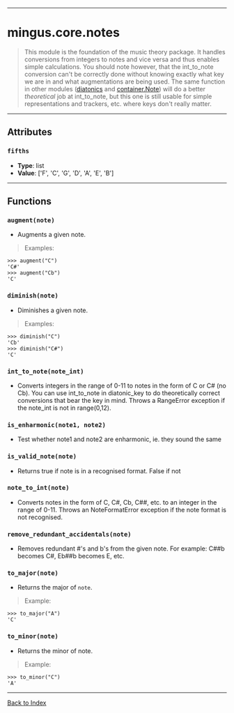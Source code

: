 
---


# mingus.core.notes #



> This module is the foundation of the music theory package.
> It handles conversions from integers to notes and vice versa and thus
> enables simple calculations. You should note however, that the
> int\_to\_note conversion can't be correctly done without knowing
> exactly what key we are in and what augmentations are being used.
> The same function in other modules ([diatonics](refMingusCoreDiatonic.md)
> and [container.Note](refMingusContainersNote.md)) will
> do a better _theoretical_ job at int\_to\_note, but this one is
> still usable for simple representations and trackers, etc. where
> keys don't really matter.




---


## Attributes ##

### `fifths` ###

  * **Type**: list
  * **Value**: ['F', 'C', 'G', 'D', 'A', 'E', 'B']


---


## Functions ##

### `augment(note)` ###

  * Augments a given note.
> Examples:
```
>>> augment("C")
'C#'
>>> augment("Cb") 
'C'
```

### `diminish(note)` ###

  * Diminishes a given note.
> Examples:
```
>>> diminish("C") 
'Cb'
>>> diminish("C#") 
'C'
```

### `int_to_note(note_int)` ###

  * Converts integers in the range of 0-11 to notes in the form of C or C# (no Cb). You can use int\_to\_note in diatonic\_key to do theoretically correct conversions that bear the key in mind. Throws a RangeError exception if the note\_int is not in range(0,12).

### `is_enharmonic(note1, note2)` ###

  * Test whether note1 and note2 are enharmonic, ie. they sound the same

### `is_valid_note(note)` ###

  * Returns true if note is in a recognised format. False if not

### `note_to_int(note)` ###

  * Converts notes in the form of C, C#, Cb, C##, etc. to an integer in the range of 0-11. Throws an NoteFormatError exception if the note format is not recognised.

### `remove_redundant_accidentals(note)` ###

  * Removes redundant #'s and b's from the given note. For example: C##b becomes C#, Eb##b becomes E, etc.

### `to_major(note)` ###

  * Returns the major of `note`.
> Example:
```
>>> to_major("A") 
'C'
```

### `to_minor(note)` ###

  * Returns the minor of note.
> Example:
```
>>> to_minor("C")
'A'
```


---


[Back to Index](mingusIndex.md)